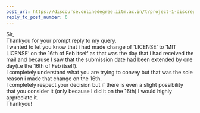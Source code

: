 ```yaml
---
post_url: https://discourse.onlinedegree.iitm.ac.in/t/project-1-discrepancy-regarding-mit-license/171485/7
reply_to_post_number: 6
---
```

Sir,  
Thankyou for your prompt reply to my query.  
I wanted to let you know that i had made change of ‘LICENSE’ to ‘MIT LICENSE’ on the 16th of Feb itself as that was the day that i had received the mail and because I saw that the submission date had been extended by one day(i.e the 16th of Feb itself).  
I completely understand what you are trying to convey but that was the sole reason i made that change on the 16th.  
I completely respect your decision but if there is even a slight possibility that you consider it (only because I did it on the 16th) I would highly appreciate it.  
Thankyou!